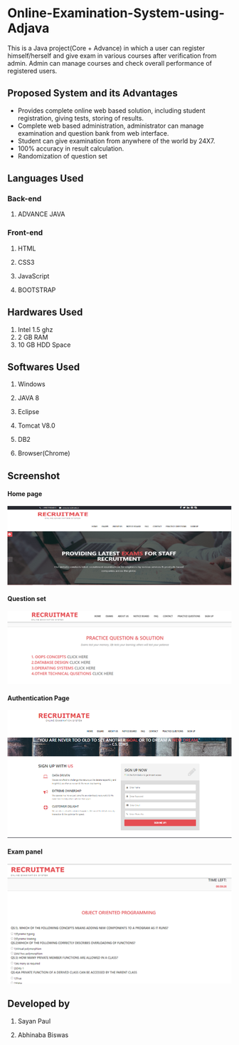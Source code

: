 # Online-Examination-System-using-Adjava
This is a Java project(Core + Advance) in which a user can register himself/herself and give exam in various courses after verification from admin. Admin can manage courses and check overall performance of registered users.

## Proposed System and its Advantages

* Provides complete online web based solution, including student registration, giving tests, storing of results.
* Complete web based administration, administrator can manage examination and question bank from web interface.
* Student can give examination from anywhere of the world by 24X7.
* 100% accuracy in result calculation.
* Randomization of question set

## Languages Used

### Back-end

1. ADVANCE JAVA

### Front-end

1. HTML

2. CSS3

3. JavaScript

4. BOOTSTRAP

## Hardwares Used

1. Intel 1.5 ghz
2. 2 GB RAM
3. 10 GB HDD Space

## Softwares Used

1. Windows

2. JAVA 8

3. Eclipse

4. Tomcat V8.0

5. DB2

6. Browser(Chrome)

## Screenshot

#### Home page
<img src="https://github.com/Sayan9696/Online-Examination-System-using-Adjava/blob/master/screenshot1.jpg">

#### Question set
<img src="https://github.com/Sayan9696/Online-Examination-System-using-Adjava/blob/master/screenshot2.jpg">

#### Authentication Page
<img src="https://github.com/Sayan9696/Online-Examination-System-using-Adjava/blob/master/screenshot3.jpg">

#### Exam panel
<img src="https://github.com/Sayan9696/Online-Examination-System-using-Adjava/blob/master/screenshot4.jpg">

## Developed by

1. Sayan Paul

2. Abhinaba Biswas
